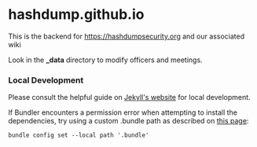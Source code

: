 hashdump.github.io
==================

This is the backend for https://hashdumpsecurity.org and our associated wiki

Look in the **\_data** directory to modify officers and meetings.

### Local Development

Please consult the helpful guide on [Jekyll's website](https://jekyllrb.com/docs/installation/#guides) for local development.

If Bundler encounters a permission error when attempting to install the dependencies, try using a custom .bundle path as described on [this page](https://wiki.archlinux.org/title/Ruby#Bundler):

```
bundle config set --local path '.bundle'
```
